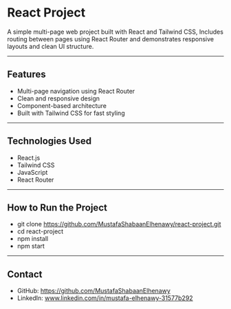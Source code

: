 # React Project

A simple multi-page web project built with React and Tailwind CSS,  Includes routing between pages using React Router and demonstrates responsive layouts and clean UI structure.

---

## Features  
- Multi-page navigation using React Router  
- Clean and responsive design  
- Component-based architecture  
- Built with Tailwind CSS for fast styling

---

## Technologies Used  
- React.js  
- Tailwind CSS  
- JavaScript  
- React Router

---

## How to Run the Project  

- git clone https://github.com/MustafaShabaanElhenawy/react-project.git  
- cd react-project  
- npm install  
- npm start

---

## Contact

- GitHub: https://github.com/MustafaShabaanElhenawy  
- LinkedIn: www.linkedin.com/in/mustafa-elhenawy-31577b292
